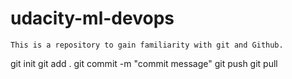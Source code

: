 # udacity-ml-devops
```
This is a repository to gain familiarity with git and Github.
```

git init
git add .
git commit -m "commit message"
git push
git pull
